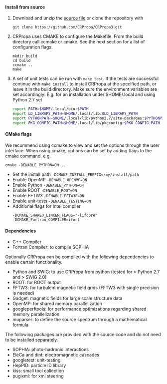 #### Install from source
1. Download and unzip the [source file](https://github.com/CRPropa/CRPropa3/archive/master.zip) or clone the repository with
    ```
    git clone https://github.com/CRPropa/CRPropa3.git
    ```

2. CRPropa uses CMAKE to configure the Makefile. From the build directory call ccmake or cmake. See the next section for a list of configuration flags.
    ```
    mkdir build
    cd build
    ccmake ..
    make
    ```

3. A set of unit tests can be run with ```make test```. If the tests are successful continue with ```make install``` to install CRPropa at the specified path, or leave it in the build directory.
Make sure the environment variables are set accordingly: E.g. for an installation under $HOME/.local and using Python 2.7 set
    ```sh
    export PATH=$HOME/.local/bin:$PATH
    export LD_LIBRARY_PATH=$HOME/.local/lib:$LD_LIBRARY_PATH
    export PYTHONPATH=$HOME/.local/lib/python2.7/site-packages:$PYTHONPATH
    export PKG_CONFIG_PATH=$HOME/.local/lib/pkgconfig:$PKG_CONFIG_PATH
    ```

#### CMake flags
We recommend using ccmake to view and set the options through the user interface.
When using cmake, options can be set by adding flags to the cmake command, e.g. 
```
cmake -DENABLE_PYTHON=ON ..
```

+ Set the install path ```-DCMAKE_INSTALL_PREFIX=/my/install/path```
+ Enable OpenMP ```-DENABLE_OPENMP=ON```
+ Enable Python ```-DENABLE_PYTHON=ON```
+ Enable ROOT ```-DENABLE_ROOT=ON```
+ Enable FFTW3 ```-DENABLE_FFTW3F=ON```
+ Enable unit-tests ```-DENABLE_TESTING=ON```
+ Additional flags for Intel compiler
  ```
  -DCMAKE_SHARED_LINKER_FLAGS="-lifcore"
  -DCMAKE_Fortran_COMPILER=ifort
  ```

#### Dependencies
+ C++ Compiler
+ Fortran Compiler: to compile SOPHIA

Optionally CRPropa can be compiled with the following dependencies to enable certain functionality.
+ Python and SWIG: to use CRPropa from python (tested for > Python 2.7 and > SWIG 2.0)
+ ROOT: for ROOT output
+ FFTW3: for turbulent magnetic field grids (FFTW3 with single precision is needed)
+ Gadget: magnetic fields for large scale structure data
+ OpenMP: for shared memory parallelization
+ googleperftools: for performance optimizations regarding shared memory parallelization
+ muparser: to define the source spectrum through a mathematical formula

The following packages are provided with the source code and do not need to be installed separately.
+ SOPHIA: photo-hadronic interactions
+ EleCa and dint: electromagnetic cascades
+ googletest: unit-testing
+ HepPID: particle ID library
+ kiss: small tool collection
+ pugixml: for xml steering